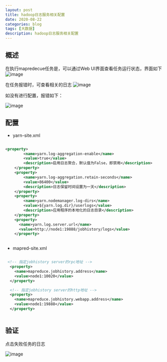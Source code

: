 ```yaml
---
layout: post
title: hadoop日志服务相关配置
date: 2020-08-22
categories: blog
tags: [大数据]
description: hadoop日志服务相关配置
---
```



## 概述
在执行mapredecue任务是，可以通过Web UI界面查看任务运行状态，界面如下
![image](https://wx1.sinaimg.cn/mw690/006Pv9mtgy1gi52vc1wpnj31gy0c1ac8.jpg)

在任务报错时，可查看相关的日志
![image](https://wx2.sinaimg.cn/mw690/006Pv9mtgy1gi52zcp540j30ty0q90vf.jpg)

如没有进行配置，报错如下：

![image](https://wx4.sinaimg.cn/mw690/006Pv9mtgy1gi53c66w9dj31b8078tas.jpg)


## 配置

- yarn-site.xml

```xml

<property>
        <name>yarn.log-aggregation-enable</name>
        <value>true</value>
        <description>启用日志聚合，默认值为False，即禁用</description>
    </property>
    <property>
        <name>yarn.log-aggregation.retain-seconds</name>
        <value>86400</value>
        <description>日志保留时间设置为一天</description>
    </property>
    <property>
        <name>yarn.nodemanager.log-dirs</name>
        <value>${yarn.log.dir}/userlogs</value>
        <description>应用程序的本地化的日志目录</description>
    </property>
    <property>
      <name>yarn.log.server.url</name>
      <value>http://node1:19888/jobhistory/logs</value>
    </property>
    
```

- mapred-site.xml

```xml

 <!-- 指定jobhistory server的rpc地址 -->
  <property>
    <name>mapreduce.jobhistory.address</name>
    <value>node1:10020</value>
  </property>

  <!-- 指定jobhistory server的http地址 -->
  <property>
    <name>mapreduce.jobhistory.webapp.address</name>
    <value>node1:19888</value>
  </property>
    
```

## 验证

点击失败任务的日志

![image](https://wx1.sinaimg.cn/mw690/006Pv9mtgy1gi53fckt9aj30sb0gxwhe.jpg)